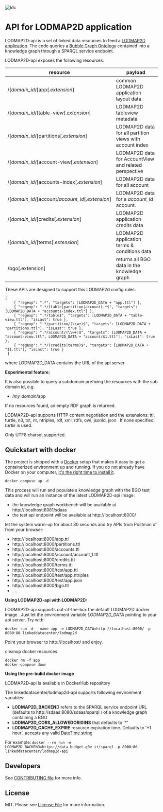 ![ldc](http://linkeddata.center/resources/v4/logo/Logo-colori-trasp_oriz-640x220.png)

API for LODMAP2D application
============================

LODMAP2D-api is a set of linked data resources to feed a [LODMAP2D application](https://github.com/linkeddatacenter/LODMAP2D).
The code queries a [Bubble Graph Ontology](http://linkeddata.center/lodmap-bgo/v1) 
contained into a knowledge graph through a SPARQL service endpoint.

LODMAP2D-api exposes the following resources:

resource                                             | payload
---------------------------------------------------- | -------------------
/[*domain_id*/]app[.*extension*]                     | common LODMAP2D application layout data.
/[*domain_id*/]table-view[.*extension*]              | LODMAP2D tableview metadata
/[*domain_id*/]partitions[.*extension*]              | LODMAP2D data for all partition views with account index
/[*domain_id*/]account-view[.*extension*]            | LODMAP2D data for AccountView and related perspective
/[*domain_id*/]accounts-index[.*extension*]          | LODMAP2D data for all account
/[*domain_id*/]account/*account_id*[.*extension*]    | LODMAP2D data for a *account_id* account. 
/[*domain_id*/]credits[.*extension*]                 | LODMAP2D application credits data 
/[*domain_id*/]terms[.*extension*]                   | LODMAP2D application terms & conditions data 
/bgo[.extension]					                 | returns all BGO data in the knowledge graph

These APIs are designed to support this LODMAP2d config rules:

```
[
    { "regexp": ".*", "targets": [LODMAP2D_DATA + "app.ttl"] },
    { "regexp": ".*/(table|partition|account).*$", "targets": [LODMAP2D_DATA + "accounts-index.ttl"] },
    { "regexp": ".*/table$", "targets": [LODMAP2D_DATA + "table-view.ttl"], "isLast": true },
    { "regexp": ".*/partition/(\\w+)$", "targets": [LODMAP2D_DATA + "partitions.ttl"], "isLast": true },
    { "regexp": ".*/account/(\\w+)$", "targets": [LODMAP2D_DATA + "account-view.ttl", LODMAP2D_DATA + "account/$1.ttl"], "isLast": true },
    { "regexp": ".*/(credits|terms)$", "targets": [LODMAP2D_DATA + "$1.ttl"], "isLast": true }
 ]
```

where LODMAP2D_DATA contains the URL of the api server.


**Experimental feature:**

It is also possible to query a subdomain prefixing the resources with the sub domain id, e.g.

- /*my_domain*/app

If no resources found, an empty RDF graph is returned.

LODMAP2D-api supports HTTP content negotiation and the extensions: ttl, turtle, n3, txt, nt, ntriples, rdf, xml, rdfs, owl, jsonld, json . 
If none specified, *turtle* is used.

Only UTF8 charset supported.

## Quickstart with docker

The project is shipped with a [Docker](https://docker.com) setup that makes it easy to get a containerized  environment up and running. If you do not already have Docker on your computer, 
[it's the right time to install it](https://docs.docker.com/install/).


```
docker-compose up -d
```

This process will run and populate a knowledge graph with the BGO test data and will run an instance of the latest LODMAP2D-api image:

- the knowledge graph workbench  will be available at http://localhost:8081/sdaas
- the test api endpoint will be available at http://localhost:8000/

let the system warm-up for about 30 seconds and try APIs from Postman of from your browser:

- http://localhost:8000/app.ttl 
- http://localhost:8000/partitions.ttl
- http://localhost:8000/accounts.ttl
- http://localhost:8000/account/account_1.ttl
- http://localhost:8000/credits.ttl
- http://localhost:8000/terms.ttl
- http://localhost:8000/test/app.ttl
- http://localhost:8000/test/app.ntriples
- http://localhost:8000/test/app.json
- http://localhost:8000/bgo.ttl
- ....


**Using LODMAP2D-api with LODMAP2D:**

LODMAP2D-api supports out-of-the-box the default LODMAP2D docker image .
Just let the environment variable *LODMAP2D_DATA* pointing to your api server. Try with:

```
docker run -d --name app -e LODMAP2D_DATA=http://localhost:8000/ -p 8080:80 linkeddatacenter/lodmap2d
```

Point your browser to http://localhost/ and enjoy.

cleanup docker resources:

```
docker rm -f app
docker-compose down
```

**Using the pre-bulid docker image**

LODMAP2D-api is available in DockerHub repository

The linkeddatacenter/lodmap2d-api supports following environment variables:

- **LODMAP2D_BACKEND** refers to the SPARQL service endpoint URL (defaults to http://sdaas:8080/sdaas/sparql ) of a knowledge graph containing a BGO
- **LODMAP2D_CORS_ALLOWEDORIGINS** that defaults to '*'
- **LODMAP2D_CACHE_EXPIRE** resource expiration time. Defaults to '+1 hour', accepts  any valid [DateTime string](https://www.php.net/manual/en/datetime.formats.php)

For example: `docker --rm run -e LODMAP2D_BACKEND=https://data.budget.g0v.it/sparql -p 8000:80 linkeddatacenter/lodmap2d-api`

 
## Developers

See [CONTRIBUTING file](CONTRIBUTING.md) for more info.

## License

MIT. Please see [License File](LICENSE) for more information.
